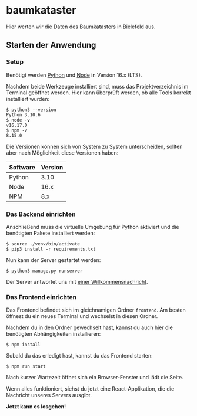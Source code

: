 # baumkataster

Hier werten wir die Daten des Baumkatasters in Bielefeld aus.

## Starten der Anwendung

### Setup

Benötigt werden [Python](https://www.python.org/) und [Node](https://nodejs.org/de/) in Version 16.x (LTS).

Nachdem beide Werkzeuge installiert sind, muss das Projektverzeichnis im Terminal geöffnet werden.
Hier kann überprüft werden, ob alle Tools korrekt installiert wurden:

```
$ python3 --version
Python 3.10.6
$ node -v
v16.17.0
$ npm -v
8.15.0
```

Die Versionen können sich von System zu System unterscheiden, sollten aber nach Möglichkeit diese Versionen haben:

|Software|Version|
|--------|-------|
|Python  |3.10   |
|Node    |16.x   |
|NPM     |8.x    |

### Das Backend einrichten

Anschließend muss die virtuelle Umgebung für Python aktiviert und die benötigten Pakete installiert werden:

```
$ source ./venv/bin/activate
$ pip3 install -r requirements.txt
```

Nun kann der Server gestartet werden:

```
$ python3 manage.py runserver
```

Der Server antwortet uns mit [einer Willkommensnachricht](http://127.0.0.1:8000/hello).

### Das Frontend einrichten

Das Frontend befindet sich im gleichnamigen Ordner `frontend`.
Am besten öffnest du ein neues Terminal und wechselst in diesen Ordner.

Nachdem du in den Ordner gewechselt hast, kannst du auch hier die benötigten Abhängigkeiten installieren:

```
$ npm install
```

Sobald du das erledigt hast, kannst du das Frontend starten:

```
$ npm run start
```

Nach kurzer Wartezeit öffnet sich ein Browser-Fenster und lädt die Seite.

Wenn alles funktioniert, siehst du jetzt eine React-Applikation, die die Nachricht unseres Servers ausgibt.

**Jetzt kann es losgehen!**